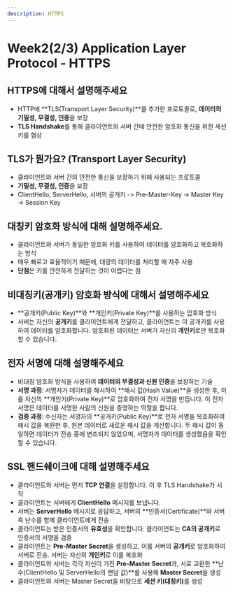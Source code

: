 ```yaml
---
description: HTTPS
---
```


# Week2(2/3) Application Layer Protocol - HTTPS

## HTTPS에 대해서 설명해주세요

* HTTP에 \*\*TLS(Transport Layer Security)\*\*를 추가한 프로토콜로, **데이터의 기밀성, 무결성, 인증**을 보장
* **TLS Handshake**를 통해 클라이언트와 서버 간에 안전한 암호화 통신을 위한 세션 키를 협상



## TLS가 뭔가요? (Transport Layer Security)

* 클라이언트와 서버 간의 안전한 통신을 보장하기 위해 사용되는 프로토콜
* **기밀성, 무결성, 인증**을 보장
* ClientHello, ServerHello, 서버의 공개키 -> Pre-Master-Key -> Master Key -> Session Key



## 대칭키 암호화 방식에 대해 설명해주세요.

* 클라이언트와 서버가 동일한 암호화 키를 사용하여 데이터를 암호화하고 복호화하는 방식
* 매우 빠르고 효율적이기 때문에, 대량의 데이터를 처리할 때 자주 사용
* **단점**은 키를 안전하게 전달하는 것이 어렵다는 점



## 비대칭키(공개키) 암호화 방식에 대해서 설명해주세요

* \*\*공개키(Public Key)\*\*와 \*\*개인키(Private Key)\*\*를 사용하는 암호화 방식
* 서버는 자신의 **공개키**를 클라이언트에게 전달하고, 클라이언트는 이 공개키를 사용하여 데이터를 암호화합니다. 암호화된 데이터는 서버가 자신의 **개인키**로만 복호화할 수 있습니다.



## 전자 서명에 대해 설명해주세요

* 비대칭 암호화 방식을 사용하여 **데이터의 무결성과 신원 인증**을 보장하는 기술
* **서명 과정**: 서명자가 데이터를 해시하여 \*\*해시 값(Hash Value)\*\*을 생성한 후, 이를 자신의 \*\*개인키(Private Key)\*\*로 암호화하여 전자 서명을 만듭니다. 이 전자 서명은 데이터를 서명한 사람의 신원을 증명하는 역할을 합니다.
* **검증 과정**: 수신자는 서명자의 \*\*공개키(Public Key)\*\*로 전자 서명을 복호화하여 해시 값을 복원한 후, 원본 데이터로 새로운 해시 값을 계산합니다. 두 해시 값이 동일하면 데이터가 전송 중에 변조되지 않았으며, 서명자가 데이터를 생성했음을 확인할 수 있습니다.



## SSL 핸드쉐이크에 대해 설명해주세요

* 클라이언트와 서버는 먼저 **TCP 연결**을 설정합니다. 이 후 TLS Handshake가 시작
* 클라이언트는 서버에게 **ClientHello** 메시지를 보냅니다.
* 서버는 **ServerHello** 메시지로 응답하고, 서버의 \*\*인증서(Certificate)\*\*와 서버 측 난수를 함께 클라이언트에게 전송
* 클라이언트는 받은 인증서의 **유효성**을 확인합니다. 클라이언트는 **CA의 공개키**로 인증서의 서명을 검증
* 클라이언트는 **Pre-Master Secret**을 생성하고, 이를 서버의 **공개키**로 암호화하여 서버로 전송. 서버는 자신의 **개인키**로 이를 복호화
* 클라이언트와 서버는 각각 자신이 가진 **Pre-Master Secret**과, 서로 교환한 \*\*난수(ClientHello 및 ServerHello의 랜덤 값)\*\*를 사용해 **Master Secret**을 생성
* 클라이언트와 서버는 Master Secret을 바탕으로 **세션 키(대칭키)**&#xB97C; 생성



